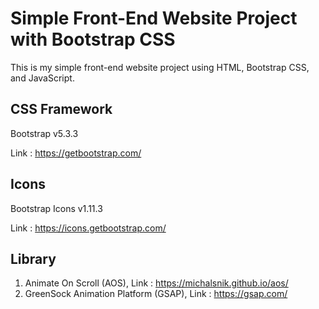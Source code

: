 # Simple Front-End Website Project with Bootstrap CSS

This is my simple front-end website project using HTML, Bootstrap CSS, and JavaScript.

## CSS Framework

Bootstrap v5.3.3

Link : https://getbootstrap.com/

## Icons

Bootstrap Icons v1.11.3

Link : https://icons.getbootstrap.com/

## Library

1. Animate On Scroll (AOS), Link : https://michalsnik.github.io/aos/
2. GreenSock Animation Platform (GSAP), Link : https://gsap.com/
